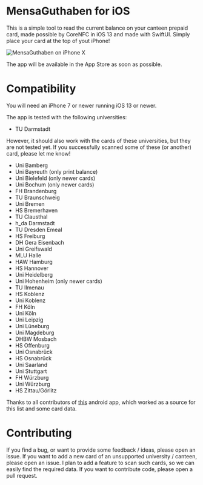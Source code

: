 # MensaGuthaben for iOS
This is a simple tool to read the current balance on your canteen prepaid card, made possible by CoreNFC in iOS 13 and made with SwiftUI. Simply place your card at the top of yout iPhone!

![MensaGuthaben on iPhone X](https://github.com/TheJKM/MensaGuthaben-iOS/preview.png)

The app will be available in the App Store as soon as possible.

# Compatibility
You will need an iPhone 7 or newer running iOS 13 or newer.

The app is tested with the following universities:
- TU Darmstadt

However, it should also work with the cards of these universities, but they are not tested yet. If you successfully scanned some of these (or another) card, please let me know!
- Uni Bamberg
- Uni Bayreuth (only print balance)
- Uni Bielefeld (only newer cards)
- Uni Bochum (only newer cards)
- FH Brandenburg
- TU Braunschweig
- Uni Bremen
- HS Bremerhaven
- TU Clausthal
- h_da Darmstadt
- TU Dresden Emeal
- HS Freiburg
- DH Gera Eisenbach
- Uni Greifswald
- MLU Halle
- HAW Hamburg
- HS Hannover
- Uni Heidelberg
- Uni Hohenheim (only newer cards)
- TU Ilmenau
- HS Koblenz
- Uni Koblenz
- FH Köln
- Uni Köln
- Uni Leipzig
- Uni Lüneburg
- Uni Magdeburg
- DHBW Mosbach
- HS Offenburg
- Uni Osnabrück
- HS Osnabrück
- Uni Saarland
- Uni Stuttgart
- FH Würzburg
- Uni Würzburg
- HS Zittau/Görlitz

Thanks to all contributors of [this](https://github.com/jakobwenzel/MensaGuthaben) android app, which worked as a source for this list and some card data.

# Contributing
If you find a bug, or want to provide some feedback / ideas, please open an issue.
If you want to add a new card of an unsupported university / canteen, please open an issue. I plan to add a feature to scan such cards, so we can easily find the required data.
If you want to contribute code, please open a pull request.
